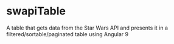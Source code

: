 # swapiTable
A table that gets data from the Star Wars API and presents it in a filtered/sortable/paginated table using Angular 9
